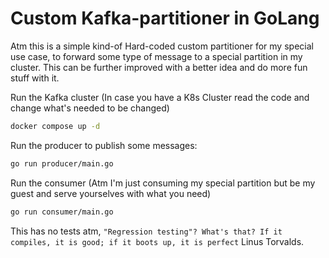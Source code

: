 # Custom Kafka-partitioner in GoLang

Atm this is a simple kind-of Hard-coded custom partitioner for my special use case, to forward some type of message to a special partition in my cluster.
This can be further improved with a better idea and do more fun stuff with it.

Run the Kafka cluster (In case you have a K8s Cluster read the code and change what's needed to be changed)
```bash
docker compose up -d
````

Run the producer to publish some messages:
```bash
go run producer/main.go
```

Run the consumer (Atm I'm just consuming my special partition but be my guest and serve yourselves with what you need)
```bash
go run consumer/main.go
```

This has no tests atm, `"Regression testing"? What's that? If it compiles, it is good; if it boots up, it is perfect` Linus Torvalds.
